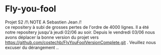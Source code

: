 # Fly-you-fool
Projet S2
/!\ NOTE A Sebastien Jean /!\
ce repositery à subi de grosses pertes de l'ordre de 4000 lignes. Il a été notre repositery jusqu'à jeudi 02/06 au soir. Depuis le vendredi 03/06 nous avons déplacer la bonne version du projet vers https://github.com/costechb/FlyYouFoolVersionComplete.git .
Veuillez nous excuser du dérangement ..
